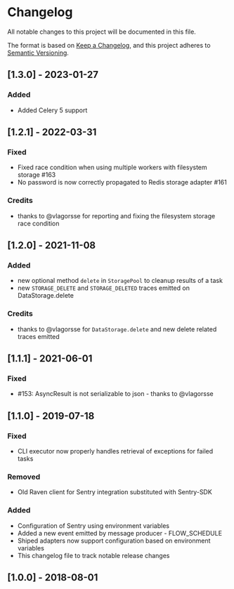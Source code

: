 # Changelog
All notable changes to this project will be documented in this file.

The format is based on [Keep a Changelog](https://keepachangelog.com/en/1.0.0/),
and this project adheres to [Semantic Versioning](https://semver.org/spec/v2.0.0.html).

## [1.3.0] - 2023-01-27

### Added
- Added Celery 5 support

## [1.2.1] - 2022-03-31

### Fixed
- Fixed race condition when using multiple workers with filesystem storage #163
- No password is now correctly propagated to Redis storage adapter #161

### Credits
- thanks to @vlagorsse for reporting and fixing the filesystem storage race
  condition

## [1.2.0] - 2021-11-08
### Added
- new optional method `delete` in `StoragePool` to cleanup results of a task
- new `STORAGE_DELETE` and `STORAGE_DELETED` traces emitted on
  DataStorage.delete

### Credits
- thanks to @vlagorsse for `DataStorage.delete` and new delete related traces
  emitted

## [1.1.1] - 2021-06-01
### Fixed
- #153: AsyncResult is not serializable to json - thanks to @vlagorsse

## [1.1.0] - 2019-07-18
### Fixed
- CLI executor now properly handles retrieval of exceptions for failed tasks

### Removed
- Old Raven client for Sentry integration substituted with Sentry-SDK

### Added
- Configuration of Sentry using environment variables
- Added a new event emitted by message producer - FLOW_SCHEDULE
- Shiped adapters now support configuration based on environment variables
- This changelog file to track notable release changes

## [1.0.0] - 2018-08-01
